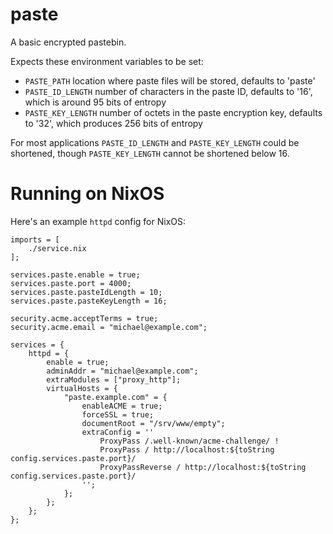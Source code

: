 # paste

A basic encrypted pastebin.

Expects these environment variables to be set:

* `PASTE_PATH` location where paste files will be stored, defaults to 'paste'
* `PASTE_ID_LENGTH` number of characters in the paste ID, defaults to '16', which is around 95 bits of entropy
* `PASTE_KEY_LENGTH` number of octets in the paste encryption key, defaults to '32', which produces 256 bits of entropy

For most applications `PASTE_ID_LENGTH` and `PASTE_KEY_LENGTH` could be shortened, though `PASTE_KEY_LENGTH` cannot
be shortened below 16.

# Running on NixOS

Here's an example `httpd` config for NixOS:

    imports = [
        ./service.nix
    ];

    services.paste.enable = true;	
    services.paste.port = 4000;	
    services.paste.pasteIdLength = 10;
    services.paste.pasteKeyLength = 16;

    security.acme.acceptTerms = true;
    security.acme.email = "michael@example.com";

    services = {
        httpd = {
            enable = true;
            adminAddr = "michael@example.com";
            extraModules = ["proxy_http"];
            virtualHosts = {
                "paste.example.com" = {
                    enableACME = true;
                    forceSSL = true;
                    documentRoot = "/srv/www/empty";
                    extraConfig = ''
                        ProxyPass /.well-known/acme-challenge/ !
                        ProxyPass / http://localhost:${toString config.services.paste.port}/
                        ProxyPassReverse / http://localhost:${toString config.services.paste.port}/
                    '';
                };
            };
        };
    };


